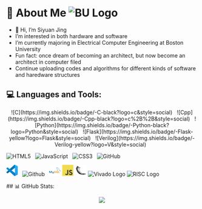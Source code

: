 # 💫 About Me  <img src="https://github.com/ChingSsuyuan/Flexium/blob/0261c4ef8771b28afeff22f49d64e19b3ee43c65/Boston_University_wordmark.svg.png" alt="BU Logo" width="70" height="30"/>

- 👋 Hi, I’m Siyuan Jing
- I’m interested in both hardware and software
- I’m currently majoring in Electrical Computer Engineering at Boston University
- Fun fact: once dream of becoming an architect, but now become an architect in computer filed
- Continue uploading codes and algorithms for different kinds of software and haredware structures

## 💻 Languages and Tools:
<p align="center">
![C](https://img.shields.io/badge/-C-black?logo=c&style=social)&nbsp;&nbsp;
![Cpp](https://img.shields.io/badge/-Cpp-black?logo=c%2B%2B&style=social)&nbsp;&nbsp;
![Python](https://img.shields.io/badge/-Python-black?logo=Python&style=social)&nbsp;&nbsp;
![Flask](https://img.shields.io/badge/-Flask-yellow?logo=Flask&style=social)&nbsp;&nbsp;
![Verilog](https://img.shields.io/badge/-Verilog-yellow?logo=V&style=social)&nbsp;&nbsp;

![HTML5](https://img.shields.io/badge/-HTML5-black?logo=html5&style=social)&nbsp;&nbsp;
![JavaScript](https://img.shields.io/badge/-JavaScript-black?logo=javascript&style=social)&nbsp;&nbsp;
![CSS3](https://img.shields.io/badge/-CSS3-black?logo=css3&style=social)&nbsp;&nbsp;
![GitHub](https://img.shields.io/badge/-GitHub-black?logo=github&style=social)&nbsp;&nbsp;

<img src="https://raw.githubusercontent.com/devicons/devicon/1119b9f84c0290e0f0b38982099a2bd027a48bf1/icons/vscode/vscode-original.svg" alt="VSCode" width="30" height="30"/> &nbsp;
<img src= https://github.com/ChingSsuyuan/Flexium/blob/9afd4967c69f386ec82487da61afd20eb1e71ae1/GitHub_Invertocat_Logo.svg.png alt="Github" width="30" height="30"/> &nbsp; 
<img src="https://raw.githubusercontent.com/devicons/devicon/master/icons/mysql/mysql-original-wordmark.svg" alt="mysql" width="30" height="30" />
<img src="https://raw.githubusercontent.com/devicons/devicon/master/icons/javascript/javascript-original.svg" alt="javascript" width="30" height="30" />
<img src="https://raw.githubusercontent.com/devicons/devicon/master/icons/flask/flask-original.svg" alt="javascript" width="30" height="30" />
<img src="https://github.com/ChingSsuyuan/Flexium/blob/8d425aab370cd45a1b93e01ae1b3fc13cdedc22f/XilinxVivado_Logo.jpg" alt="Vivado Logo" width="100" height="35"/>
<img src=https://github.com/ChingSsuyuan/Flexium/blob/e89aed3900531dd2786501271b001727dae63314/RISC-V-logo.svg.png alt="RISC Logo" width="120" height="30"/>
</p>  
## 📊 GitHub Stats:

<p align="center">
<img src="https://github-readme-stats.vercel.app/api/top-langs/?username=ChingSsuyuan&theme=shadow_blue&layout=compact"width="48%"/> 
</p>  

